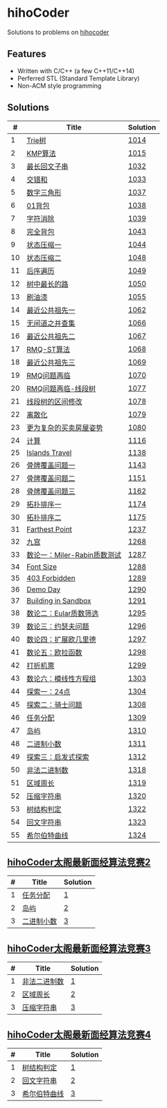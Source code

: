 # hihoCoder

Solutions to problems on [hihocoder](http://hihocoder.com/hiho)

## Features
* Written with C/C++ (a few C++11/C++14)
* Perferred STL (Standard Template Library)
* Non-ACM style programming

## Solutions
| # | Title | Solution |
|---|-------|----------|
|1|[Trie树](http://hihocoder.com/problemset/problem/1014)|[1014](solutions/1014)| 
|2|[KMP算法](http://hihocoder.com/problemset/problem/1015)|[1015](solutions/1015)| 
|3|[最长回文子串](http://hihocoder.com/problemset/problem/1032)|[1032](solutions/1032)| 
|4|[交错和](http://hihocoder.com/problemset/problem/1033)|[1033](solutions/1033)| 
|5|[数字三角形](http://hihocoder.com/problemset/problem/1037)|[1037](solutions/1037)| 
|6|[01背包](http://hihocoder.com/problemset/problem/1038)|[1038](solutions/1038)| 
|7|[字符消除](http://hihocoder.com/problemset/problem/1039)|[1039](solutions/1039)| 
|8|[完全背包](http://hihocoder.com/problemset/problem/1043)|[1043](solutions/1043)| 
|9|[状态压缩一](http://hihocoder.com/problemset/problem/1044)|[1044](solutions/1044)| 
|10|[状态压缩二](http://hihocoder.com/problemset/problem/1048)|[1048](solutions/1048)| 
|11|[后序遍历](http://hihocoder.com/problemset/problem/1049)|[1049](solutions/1049)| 
|12|[树中最长的路](http://hihocoder.com/problemset/problem/1050)|[1050](solutions/1050)| 
|13|[刷油漆](http://hihocoder.com/problemset/problem/1055)|[1055](solutions/1055)| 
|14|[最近公共祖先一](http://hihocoder.com/problemset/problem/1062)|[1062](solutions/1062)| 
|15|[无间道之并查集](http://hihocoder.com/problemset/problem/1066)|[1066](solutions/1066)| 
|16|[最近公共祖先二](http://hihocoder.com/problemset/problem/1067)|[1067](solutions/1067)| 
|17|[RMQ-ST算法](http://hihocoder.com/problemset/problem/1068)|[1068](solutions/1068)| 
|18|[最近公共祖先三](http://hihocoder.com/problemset/problem/1069)|[1069](solutions/1069)| 
|19|[RMQ问题再临](http://hihocoder.com/problemset/problem/1070)|[1070](solutions/1070)| 
|20|[RMQ问题再临-线段树](http://hihocoder.com/problemset/problem/1077)|[1077](solutions/1077)| 
|21|[线段树的区间修改](http://hihocoder.com/problemset/problem/1078)|[1078](solutions/1078)| 
|22|[离散化](http://hihocoder.com/problemset/problem/1079)|[1079](solutions/1079)| 
|23|[更为复杂的买卖房屋姿势](http://hihocoder.com/problemset/problem/1080)|[1080](solutions/1080)| 
|24|[计算](http://hihocoder.com/problemset/problem/1116)|[1116](solutions/1116)| 
|25|[Islands Travel](http://hihocoder.com/problemset/problem/1138)|[1138](solutions/1138)| 
|26|[骨牌覆盖问题一](http://hihocoder.com/problemset/problem/1143)|[1143](solutions/1143)| 
|27|[骨牌覆盖问题二](http://hihocoder.com/problemset/problem/1151)|[1151](solutions/1151)| 
|28|[骨牌覆盖问题三](http://hihocoder.com/problemset/problem/1162)|[1162](solutions/1162)| 
|29|[拓扑排序一](http://hihocoder.com/problemset/problem/1174)|[1174](solutions/1174)| 
|30|[拓扑排序二](http://hihocoder.com/problemset/problem/1175)|[1175](solutions/1175)| 
|31|[Farthest Point](http://hihocoder.com/problemset/problem/1237)|[1237](solutions/1237)| 
|32|[九宫](http://hihocoder.com/problemset/problem/1268)|[1268](solutions/1268)| 
|33|[数论一：Miler-Rabin质数测试](http://hihocoder.com/problemset/problem/1287)|[1287](solutions/1287)| 
|34|[Font Size](http://hihocoder.com/problemset/problem/1288) |[1288](solutions/1288)| 
|35|[403 Forbidden](http://hihocoder.com/problemset/problem/1289) |[1289](solutions/1289)| 
|36|[Demo Day](http://hihocoder.com/problemset/problem/1290) |[1290](solutions/1290)| 
|37|[Building in Sandbox](http://hihocoder.com/problemset/problem/1291) |[1291](solutions/1291)| 
|38|[数论二：Eular质数筛选](http://hihocoder.com/problemset/problem/1295) |[1295](solutions/1295)| 
|39|[数论三：约瑟夫问题](http://hihocoder.com/problemset/problem/1296) |[1296](solutions/1296)| 
|40|[数论四：扩展欧几里德](http://hihocoder.com/problemset/problem/1297) |[1297](solutions/1297)| 
|41|[数论五：欧拉函数](http://hihocoder.com/problemset/problem/1298) |[1298](solutions/1298)| 
|42|[打折机票](http://hihocoder.com/problemset/problem/1299) |[1299](solutions/1299)| 
|43|[数论六：模线性方程组](http://hihocoder.com/problemset/problem/1303) |[1303](solutions/1303)| 
|44|[探索一：24点](http://hihocoder.com/problemset/problem/1304) |[1304](solutions/1304)| 
|45|[探索二：骑士问题](http://hihocoder.com/problemset/problem/1308) |[1308](solutions/1308)| 
|46|[任务分配](http://hihocoder.com/problemset/problem/1309) |[1309](solutions/1309)| 
|47|[岛屿](http://hihocoder.com/problemset/problem/1310) |[1310](solutions/1310)| 
|48|[二进制小数](http://hihocoder.com/problemset/problem/1311) |[1311](solutions/1311)| 
|49|[探索三：启发式探索](http://hihocoder.com/problemset/problem/1312) |[1312](solutions/1312)| 
|50|[非法二进制数](http://hihocoder.com/problemset/problem/1318) |[1318](solutions/1318)| 
|51|[区域周长](http://hihocoder.com/problemset/problem/1319) |[1319](solutions/1319)| 
|52|[压缩字符串](http://hihocoder.com/problemset/problem/1320) |[1320](solutions/1320)| 
|53|[树结构判定](http://hihocoder.com/problemset/problem/1322) |[1322](solutions/1322)| 
|54|[回文字符串](http://hihocoder.com/problemset/problem/1323) |[1323](solutions/1323)| 
|55|[希尔伯特曲线](http://hihocoder.com/problemset/problem/1324) |[1324](solutions/1324)| 

## [hihoCoder太阁最新面经算法竞赛2](http://hihocoder.com/contest/hihointerview7)

| # | Title | Solution |
|---|-------|----------|
|1|[任务分配](http://hihocoder.com/problemset/problem/1309) |[1](solutions/1309)| 
|2|[岛屿](http://hihocoder.com/problemset/problem/1310) |[2](solutions/1310)| 
|3|[二进制小数](http://hihocoder.com/problemset/problem/1311) |[3](solutions/1311)| 

## [hihoCoder太阁最新面经算法竞赛3](http://hihocoder.com/contest/hihointerview8)
| # | Title | Solution |
|---|-------|----------|
|1|[非法二进制数](http://hihocoder.com/problemset/problem/1318) |[1](solutions/1318)| 
|2|[区域周长](http://hihocoder.com/problemset/problem/1319) |[2](solutions/1319)| 
|3|[压缩字符串](http://hihocoder.com/problemset/problem/1320) |[3](solutions/1320)| 

## [hihoCoder太阁最新面经算法竞赛4](http://hihocoder.com/contest/hihointerview9)
| # | Title | Solution |
|---|-------|----------|
|1|[树结构判定](http://hihocoder.com/problemset/problem/1322) |[1](solutions/1322)| 
|2|[回文字符串](http://hihocoder.com/problemset/problem/1323) |[2](solutions/1323)| 
|3|[希尔伯特曲线](http://hihocoder.com/problemset/problem/1324) |[3](solutions/1324)| 
